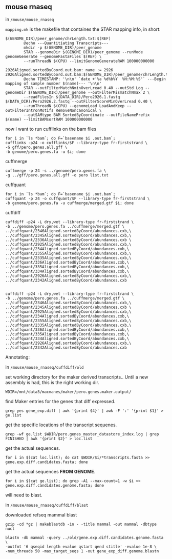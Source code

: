 mouse rnaseq
--

in `/mouse/mouse_rnaseq`

`mapping.mk` is the makefile that containes the STAR mapping info, in short:

    $(GENOME_DIR)/peer_genome/chrLength.txt:$(REF)
            @echo ---Quantitiating Transcripts---
            mkdir -p $(GENOME_DIR)/peer_genome
            STAR --genomeDir $(GENOME_DIR)/peer_genome --runMode genomeGenerate --genomeFastaFiles $(REF) \
            --runThreadN $(CPU) --limitGenomeGenerateRAM 100000000000
    
    2926Aligned.sortedByCoord.out.bam: name := 2926
    2926Aligned.sortedByCoord.out.bam:$(GENOME_DIR)/peer_genome/chrLength.txt
            @echo TIMESTAMP: '\n\n' `date +'%a %d%b%Y  %H:%M:%S'` ---Begin mapping of sample number $(name)--- '\n\n'
            STAR --outFilterMatchNminOverLread 0.40 --outStd Log --genomeDir $(GENOME_DIR)/peer_genome --outFilterMismatchNmax 2 \
            --readFilesIn $(DATA_DIR)/Pero2926.1.fastq $(DATA_DIR)/Pero2926.2.fastq --outFilterScoreMinOverLread 0.40 \
            --runThreadN $(CPU) --genomeLoad LoadAndKeep --outFilterIntronMotifs RemoveNoncanonical \
            --outSAMtype BAM SortedByCoordinate --outFileNamePrefix $(name) --limitBAMsortRAM 100000000000
            
now I want to run cufflinks on the bam files

    for i in `ls *bam`; do F=`basename $i .out.bam`;
    cufflinks -p24 -o cufflinks/$F --library-type fr-firststrand \
    -G gff/pero.genes.all.gff \
    -b genome/pero.genes.fa -u $i; done

cuffmerge

    cuffmerge -p 24 -s ../genome/pero.genes.fa \
    -g ../gff/pero.genes.all.gff -o pero list.txt
    
cuffquant

    for i in `ls *bam`; do F=`basename $i .out.bam`;
    cuffquant -p 24 -o cuffquant/$F --library-type fr-firststrand \
    -b genome/pero.genes.fa -u cuffmerge/merged.gtf $i; done

cuffdiff

    cuffdiff -p24 -L dry,wet --library-type fr-firststrand \
    -b ../genome/pero.genes.fa ../cuffmerge/merged.gtf \
    ../cuffquant/2346Aligned.sortedByCoord/abundances.cxb,\
    ../cuffquant/2345Aligned.sortedByCoord/abundances.cxb,\
    ../cuffquant/2336Aligned.sortedByCoord/abundances.cxb \
    ../cuffquant/2925Aligned.sortedByCoord/abundances.cxb,\
    ../cuffquant/234Aligned.sortedByCoord/abundances.cxb,\
    ../cuffquant/2355Aligned.sortedByCoord/abundances.cxb,\
    ../cuffquant/2335Aligned.sortedByCoord/abundances.cxb,\
    ../cuffquant/336Aligned.sortedByCoord/abundances.cxb,\
    ../cuffquant/335Aligned.sortedByCoord/abundances.cxb,\
    ../cuffquant/334Aligned.sortedByCoord/abundances.cxb,\
    ../cuffquant/2926Aligned.sortedByCoord/abundances.cxb,\
    ../cuffquant/2342Aligned.sortedByCoord/abundances.cxb
    

    cuffdiff -p24 -L dry,wet --library-type fr-firststrand \
    -b ../genome/pero.genes.fa ../cuffmerge/merged.gtf \
    ../cuffquant/2346Aligned.sortedByCoord/abundances.cxb,\
    ../cuffquant/2345Aligned.sortedByCoord/abundances.cxb \
    ../cuffquant/2925Aligned.sortedByCoord/abundances.cxb,\
    ../cuffquant/234Aligned.sortedByCoord/abundances.cxb,\
    ../cuffquant/2355Aligned.sortedByCoord/abundances.cxb,\
    ../cuffquant/2335Aligned.sortedByCoord/abundances.cxb,\
    ../cuffquant/336Aligned.sortedByCoord/abundances.cxb,\
    ../cuffquant/335Aligned.sortedByCoord/abundances.cxb,\
    ../cuffquant/334Aligned.sortedByCoord/abundances.cxb,\
    ../cuffquant/2926Aligned.sortedByCoord/abundances.cxb,\
    ../cuffquant/2342Aligned.sortedByCoord/abundances.cxb
    



Annotating:


	
in `/mouse/mouse_rnaseq/cuffdiff/old`

set working directory for the maker derived transcripts.. Until a new assembly is had, this is the right working dir.

	WDIR=/mnt/data3/macmanes/maker/pero.genes.maker.output/
	
find Maker entries for the genes that diff expressed.

	grep yes gene_exp.diff | awk '{print $4}' | awk -F ':' '{print $1}' > ge.list

get the specific locations of the transcript sequenes.
	
	grep -wf ge.list $WDIR/pero.genes_master_datastore_index.log | grep FINISHED | awk '{print $2}' > loc.list

get the actual sequences. 
	
	for i in $(cat loc.list); do cat $WDIR/$i/*transcripts.fasta >> gene.exp.diff.candidates.fasta; done


get the actual sequences **FROM GENOME**. 
	
	for i in $(cat ge.list); do grep -A1 --max-count=1 -w $i >> gene.exp.diff.candidates.genome.fasta; done


will need to blast. 

in `/mouse/mouse_rnaseq/cuffdiff/blast`

downloaded refseq mammal blast

	gzip -cd *gz | makeblastdb -in - -title mammal -out mammal -dbtype nucl

	blastn -db mammal -query ../old/gene.exp.diff.candidates.genome.fasta \
	-outfmt '6 qseqid length evalue qstart qend stitle' -evalue 1e-8 \
	-num_threads 50 -max_target_seqs 1 -out gene_exp_diff.genome.blastn































